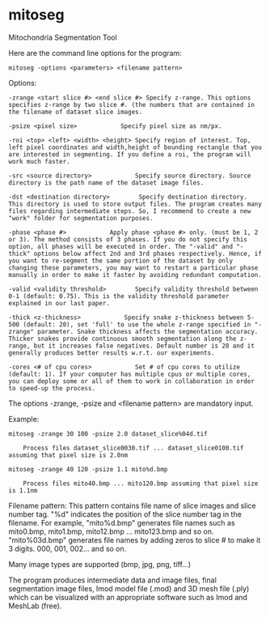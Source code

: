 # mitoseg
Mitochondria Segmentation Tool

Here are the command line options for the program:

    mitoseg -options <parameters> <filename pattern>

Options:

    -zrange <start slice #> <end slice #> Specify z-range. This options specifies z-range by two slice #. (the numbers that are contained in the filename of dataset slice images.

    -psize <pixel size>            Specify pixel size as nm/px.

    -roi <top> <left> <width> <height> Specify region of interest. Top, left pixel coordinates and width,height of bounding rectangle that you are interested in segmenting. If you define a roi, the program will work much faster.

    -src <source directory>            Specify source directory. Source directory is the path name of the dataset image files.

    -dst <destination directory>        Specify destination directory. This directory is used to store output files. The program creates many files regarding intermediate steps. So, I recommend to create a new "work" folder for segmentation purposes.

    -phase <phase #>            Apply phase <phase #> only. (must be 1, 2 or 3). The method consists of 3 phases. If you do not specify this option, all phases will be executed in order. The "-valid" and "-thick" options below affect 2nd and 3rd phases respectively. Hence, if you want to re-segment the same portion of the dataset by only changing these parameters, you may want to restart a particular phase manually in order to make it faster by avoiding redundant computation.

    -valid <validity threshold>        Specify validity threshold between 0-1 (default: 0.75). This is the validity threshold parameter explained in our last paper.

    -thick <z-thickness>            Specify snake z-thickness between 5-500 (default: 20), set 'full' to use the whole z-range specified in "-zrange" parameter. Snake thickness affects the segmentation accuracy. Thicker snakes provide continuous smooth segmentation along the z-range, but it increases false negatives. Default number is 20 and it generally produces better results w.r.t. our experiments.

    -cores <# of cpu cores>            Set # of cpu cores to utilize (default: 1). If your computer has multiple cpus or multiple cores, you can deploy some or all of them to work in collaboration in order to speed-up the process.

The options -zrange, -psize and \<filename pattern\> are mandatory input.

Example:

    mitoseg -zrange 30 100 -psize 2.0 dataset_slice%04d.tif
    
        Process files dataset_slice0030.tif ... dataset_slice0100.tif assuming that pixel size is 2.0nm
        
    mitoseg -zrange 40 120 -psize 1.1 mito%d.bmp
    
        Process files mito40.bmp ... mito120.bmp assuming that pixel size is 1.1nm

Filename pattern: This pattern contains file name of slice images and slice number tag. "%d" indicates the position of the slice number tag in the filename. For example, "mito%d.bmp" generates file names such as mito0.bmp, mito1.bmp, mito12.bmp ... mito123.bmp and so on.
"mito%03d.bmp" generates file names by adding zeros to slice # to make it 3 digits. 000, 001, 002... and so on.

Many image types are supported (bmp, jpg, png, tiff...)

The program produces intermediate data and image files, final segmentation image files, Imod model file (.mod) and 3D mesh file (.ply) which can be visualized with an appropriate software such as Imod and MeshLab (free).

